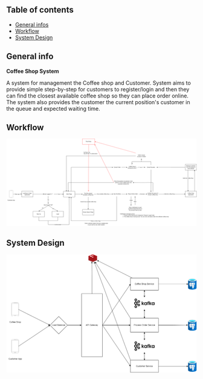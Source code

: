## Table of contents
* [General infos](#general-infos)
* [Workflow](#workflow)
* [System Design](#system-design)

## General info 
**Coffee Shop System**

A system for management the Coffee shop and Customer. System aims to provide simple step-by-step for customers to register/login and then they can find the closest available coffee shop so they can place order online. The system also provides the customer the current position's customer in the queue and expected waiting time.
## Workflow
![Workflow](https://github.com/chickendje02/coffee-shop-system/blob/main/workflow.png)

## System Design

![System Design](https://github.com/chickendje02/coffee-shop-system/blob/main/design_backend.drawio.png)


